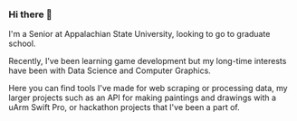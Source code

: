 ### Hi there 👋

I'm a Senior at Appalachian State University, looking to go to graduate school.

Recently, I've been learning game development but my long-time interests have been with Data Science and Computer Graphics.

Here you can find tools I've made for web scraping or processing data, my larger projects such as an API for making paintings and drawings with a uArm Swift Pro, or hackathon projects that I've been a part of.
